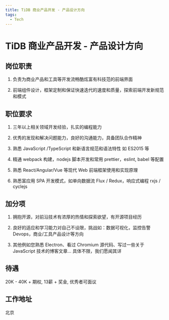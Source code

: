 ```yaml
---
title: TiDB 商业产品开发 - 产品设计方向
tags:
  - Tech
---
```


# TiDB 商业产品开发 - 产品设计方向

## 岗位职责

1. 负责为商业产品和工具等开发流畅酷炫富有科技范的前端界面

2. 前端组件设计，框架定制和保证快速迭代的速度和质量，探索前端开发新规范和模式

## 职位要求

1. 三年以上相关领域开发经验，扎实的编程能力

2. 优秀的发现和解决问题能力，良好的沟通能力，具备团队合作精神

3. 熟悉 JavaScript /TypeScript 和新语言规范和语法特性 如 ES2015 等

4. 精通 webpack 构建，nodejs 脚本开发和常用 prettier，eslint, babel 等配置

5. 熟悉 React/Angular/Vue 等现代 Web 前端框架使用和实现原理

6. 熟悉富应用 SPA 开发模式，如单向数据流 Flux / Redux，响应式编程 rxjs / cyclejs

## 加分项

1. 拥抱开源，对前沿技术有浓厚的热情和探索欲望，有开源项目经历

2. 良好的适应和学习能力对自己不设限，挑战如：数据可视化，监控告警 Devops，商业/工具产品设计等方向

3. 其他例如您熟悉 Electron、看过 Chromium 源代码、写过一些关于 JavaScript 技术的博客文章... 具体不限，我们愿闻其详

## 待遇

20K - 40K + 期权, 13薪 + 奖金, 优秀者可面议

## 工作地址

北京
